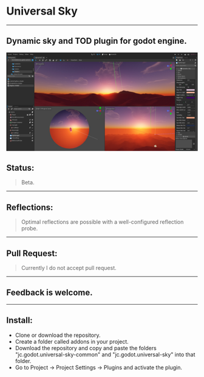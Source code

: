 # Universal Sky
------------------------------------

Dynamic sky and TOD plugin for godot engine.
------------------------------------
![Screenshot](https://raw.githubusercontent.com/7leodev/UniversalSky/main/Screenshots/Screenshot0.jpg)


## Status:
> Beta.
------------------------------------

## Reflections:
> Optimal reflections are possible with a well-configured reflection probe. 
------------------------------------

## Pull Request:
> Currently I do not accept pull request.
------------------------------------

## Feedback is welcome.
------------------------------------

## Install:
- Clone or download the repository. 
- Create a folder called addons in your project. 
- Download the repository and copy and paste the folders "jc.godot.universal-sky-common" and "jc.godot.universal-sky" into that folder. 
- Go to Project -> Project Settings -> Plugins and activate the plugin. 
